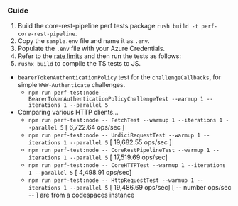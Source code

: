### Guide

1. Build the core-rest-pipeline perf tests package `rush build -t perf-core-rest-pipeline`.
2. Copy the `sample.env` file and name it as `.env`.
3. Populate the `.env` file with your Azure Credentials.
4. Refer to the [rate limits](https://docs.microsoft.com/azure/active-directory/enterprise-users/directory-service-limits-restrictions) and then run the tests as follows:
5. `rushx build` to compile the TS tests to JS.

- `bearerTokenAuthenticationPolicy` test for the `challengeCallbacks`, for simple `WWW-Authenticate` challenges.
  - `npm run perf-test:node -- BearerTokenAuthenticationPolicyChallengeTest --warmup 1 --iterations 1 --parallel 5`
- Comparing various HTTP clients...
  - `npm run perf-test:node -- FetchTest --warmup 1 --iterations 1 --parallel 5` [ 6,722.64 ops/sec ]
  - `npm run perf-test:node -- UndiciRequestTest --warmup 1 --iterations 1 --parallel 5` [ 19,682.55 ops/sec ]
  - `npm run perf-test:node -- CoreRestPipelineTest --warmup 1 --iterations 1 --parallel 5` [ 17,519.69 ops/sec]
  - `npm run perf-test:node -- CoreHTTPTest --warmup 1 --iterations 1 --parallel 5` [ 4,498.91 ops/sec]
  - `npm run perf-test:node -- HttpRequestTest --warmup 1 --iterations 1 --parallel 5` [ 19,486.69 ops/sec]
    [ -- number ops/sec -- ] are from a codespaces instance
